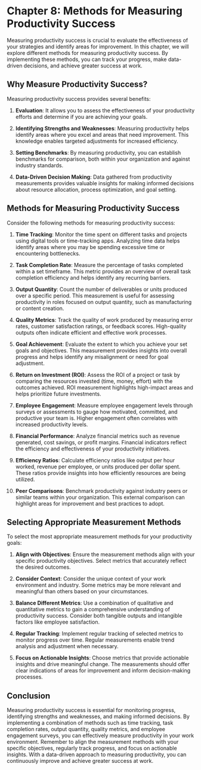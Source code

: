 Chapter 8: Methods for Measuring Productivity Success
=====================================================

Measuring productivity success is crucial to evaluate the effectiveness of your strategies and identify areas for improvement. In this chapter, we will explore different methods for measuring productivity success. By implementing these methods, you can track your progress, make data-driven decisions, and achieve greater success at work.

**Why Measure Productivity Success?**
-------------------------------------

Measuring productivity success provides several benefits:

1. **Evaluation**: It allows you to assess the effectiveness of your productivity efforts and determine if you are achieving your goals.

2. **Identifying Strengths and Weaknesses**: Measuring productivity helps identify areas where you excel and areas that need improvement. This knowledge enables targeted adjustments for increased efficiency.

3. **Setting Benchmarks**: By measuring productivity, you can establish benchmarks for comparison, both within your organization and against industry standards.

4. **Data-Driven Decision Making**: Data gathered from productivity measurements provides valuable insights for making informed decisions about resource allocation, process optimization, and goal setting.

**Methods for Measuring Productivity Success**
----------------------------------------------

Consider the following methods for measuring productivity success:

1. **Time Tracking**: Monitor the time spent on different tasks and projects using digital tools or time-tracking apps. Analyzing time data helps identify areas where you may be spending excessive time or encountering bottlenecks.

2. **Task Completion Rate**: Measure the percentage of tasks completed within a set timeframe. This metric provides an overview of overall task completion efficiency and helps identify any recurring barriers.

3. **Output Quantity**: Count the number of deliverables or units produced over a specific period. This measurement is useful for assessing productivity in roles focused on output quantity, such as manufacturing or content creation.

4. **Quality Metrics**: Track the quality of work produced by measuring error rates, customer satisfaction ratings, or feedback scores. High-quality outputs often indicate efficient and effective work processes.

5. **Goal Achievement**: Evaluate the extent to which you achieve your set goals and objectives. This measurement provides insights into overall progress and helps identify any misalignment or need for goal adjustment.

6. **Return on Investment (ROI)**: Assess the ROI of a project or task by comparing the resources invested (time, money, effort) with the outcomes achieved. ROI measurement highlights high-impact areas and helps prioritize future investments.

7. **Employee Engagement**: Measure employee engagement levels through surveys or assessments to gauge how motivated, committed, and productive your team is. Higher engagement often correlates with increased productivity levels.

8. **Financial Performance**: Analyze financial metrics such as revenue generated, cost savings, or profit margins. Financial indicators reflect the efficiency and effectiveness of your productivity initiatives.

9. **Efficiency Ratios**: Calculate efficiency ratios like output per hour worked, revenue per employee, or units produced per dollar spent. These ratios provide insights into how efficiently resources are being utilized.

10. **Peer Comparisons**: Benchmark productivity against industry peers or similar teams within your organization. This external comparison can highlight areas for improvement and best practices to adopt.

**Selecting Appropriate Measurement Methods**
---------------------------------------------

To select the most appropriate measurement methods for your productivity goals:

1. **Align with Objectives**: Ensure the measurement methods align with your specific productivity objectives. Select metrics that accurately reflect the desired outcomes.

2. **Consider Context**: Consider the unique context of your work environment and industry. Some metrics may be more relevant and meaningful than others based on your circumstances.

3. **Balance Different Metrics**: Use a combination of qualitative and quantitative metrics to gain a comprehensive understanding of productivity success. Consider both tangible outputs and intangible factors like employee satisfaction.

4. **Regular Tracking**: Implement regular tracking of selected metrics to monitor progress over time. Regular measurements enable trend analysis and adjustment when necessary.

5. **Focus on Actionable Insights**: Choose metrics that provide actionable insights and drive meaningful change. The measurements should offer clear indications of areas for improvement and inform decision-making processes.

**Conclusion**
--------------

Measuring productivity success is essential for monitoring progress, identifying strengths and weaknesses, and making informed decisions. By implementing a combination of methods such as time tracking, task completion rates, output quantity, quality metrics, and employee engagement surveys, you can effectively measure productivity in your work environment. Remember to align the measurement methods with your specific objectives, regularly track progress, and focus on actionable insights. With a data-driven approach to measuring productivity, you can continuously improve and achieve greater success at work.
